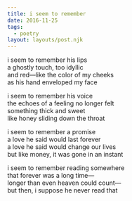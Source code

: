 ```yaml
---
title: i seem to remember
date: 2016-11-25
tags:
  - poetry
layout: layouts/post.njk
---
```


i seem to remember his lips<br/>
a ghostly touch, too idyllic<br/>
and red&mdash;like the color of my cheeks<br/>
as his hand enveloped my face

i seem to remember his voice<br/>
the echoes of a feeling no longer felt<br/>
something thick and sweet<br/>
like honey sliding down the throat

i seem to remember a promise<br/>
a love he said would last forever<br/>
a love he said would change our lives<br/>
but like money, it was gone in an instant

i seem to remember reading somewhere<br/>
that forever was a long time&mdash;<br/>
longer than even heaven could count&mdash;<br/>
but then, i suppose he never read that
